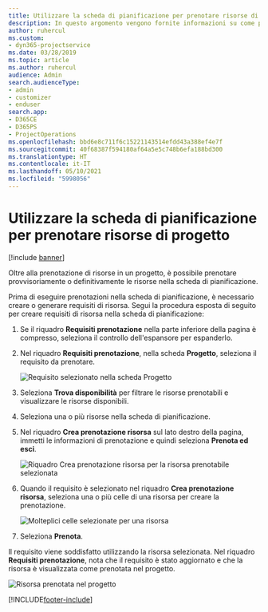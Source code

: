 ```yaml
---
title: Utilizzare la scheda di pianificazione per prenotare risorse di progetto
description: In questo argomento vengono fornite informazioni su come prenotare le risorse.
author: ruhercul
ms.custom:
- dyn365-projectservice
ms.date: 03/28/2019
ms.topic: article
ms.author: ruhercul
audience: Admin
search.audienceType:
- admin
- customizer
- enduser
search.app:
- D365CE
- D365PS
- ProjectOperations
ms.openlocfilehash: bbd6e8c711f6c15221143514efdd43a388ef4e7f
ms.sourcegitcommit: 40f68387f594180af64a5e5c748b6efa188bd300
ms.translationtype: HT
ms.contentlocale: it-IT
ms.lasthandoff: 05/10/2021
ms.locfileid: "5998056"
---
```

# <a name="use-the-schedule-board-to-book-project-resources"></a>Utilizzare la scheda di pianificazione per prenotare risorse di progetto

[!include [banner](../includes/psa-now-project-operations.md)]

Oltre alla prenotazione di risorse in un progetto, è possibile prenotare provvisoriamente o definitivamente le risorse nella scheda di pianificazione.

Prima di eseguire prenotazioni nella scheda di pianificazione, è necessario creare o generare requisiti di risorsa. Segui la procedura esposta di seguito per creare requisiti di risorsa nella scheda di pianificazione:

1. Se il riquadro **Requisiti prenotazione** nella parte inferiore della pagina è compresso, seleziona il controllo dell'espansore per espanderlo.
2. Nel riquadro **Requisiti prenotazione**, nella scheda **Progetto**, seleziona il requisito da prenotare.

    ![Requisito selezionato nella scheda Progetto](media/Resource-Management-image73.png)

3. Seleziona **Trova disponibilità** per filtrare le risorse prenotabili e visualizzare le risorse disponibili. 
4. Seleziona una o più risorse nella scheda di pianificazione. 
5. Nel riquadro **Crea prenotazione risorsa** sul lato destro della pagina, immetti le informazioni di prenotazione e quindi seleziona **Prenota ed esci**.

    ![Riquadro Crea prenotazione risorsa per la risorsa prenotabile selezionata](media/Resource-Management-image74.png)

6. Quando il requisito è selezionato nel riquadro **Crea prenotazione risorsa**, seleziona una o più celle di una risorsa per creare la prenotazione.

    ![Molteplici celle selezionate per una risorsa](media/Resource-Management-image75.png)

7. Seleziona **Prenota**.

Il requisito viene soddisfatto utilizzando la risorsa selezionata. Nel riquadro **Requisiti prenotazione**, nota che il requisito è stato aggiornato e che la risorsa è visualizzata come prenotata nel progetto.

![Risorsa prenotata nel progetto](media/Resource-Management-image76.png)


[!INCLUDE[footer-include](../includes/footer-banner.md)]